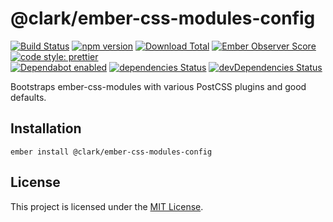 # @clark/ember-css-modules-config

[![Build Status](https://travis-ci.org/ClarkSource/ember-css-modules-config.svg)](https://travis-ci.org/ClarkSource/ember-css-modules-config)
[![npm version](https://badge.fury.io/js/@clark%2Fember-css-modules-config.svg)](http://badge.fury.io/js/@clark%2Fember-css-modules-config)
[![Download Total](https://img.shields.io/npm/dt/@clark%2Fember-css-modules-config.svg)](http://badge.fury.io/js/@clark%2Fember-css-modules-config)
[![Ember Observer Score](https://emberobserver.com/badges/@clark%2Fember-css-modules-config.svg)](https://emberobserver.com/addons/ember-css-modules-config)
[![code style: prettier](https://img.shields.io/badge/code_style-prettier-ff69b4.svg)](https://github.com/prettier/prettier)  
[![Dependabot enabled](https://img.shields.io/badge/dependabot-enabled-blue.svg?logo=dependabot)](https://dependabot.com/)
[![dependencies Status](https://david-dm.org/ClarkSource/ember-css-modules-config/status.svg)](https://david-dm.org/ClarkSource/ember-css-modules-config)
[![devDependencies Status](https://david-dm.org/ClarkSource/ember-css-modules-config/dev-status.svg)](https://david-dm.org/ClarkSource/ember-css-modules-config?type=dev)

Bootstraps ember-css-modules with various PostCSS plugins and good defaults.

## Installation

```
ember install @clark/ember-css-modules-config
```

## License

This project is licensed under the [MIT License](LICENSE.md).
